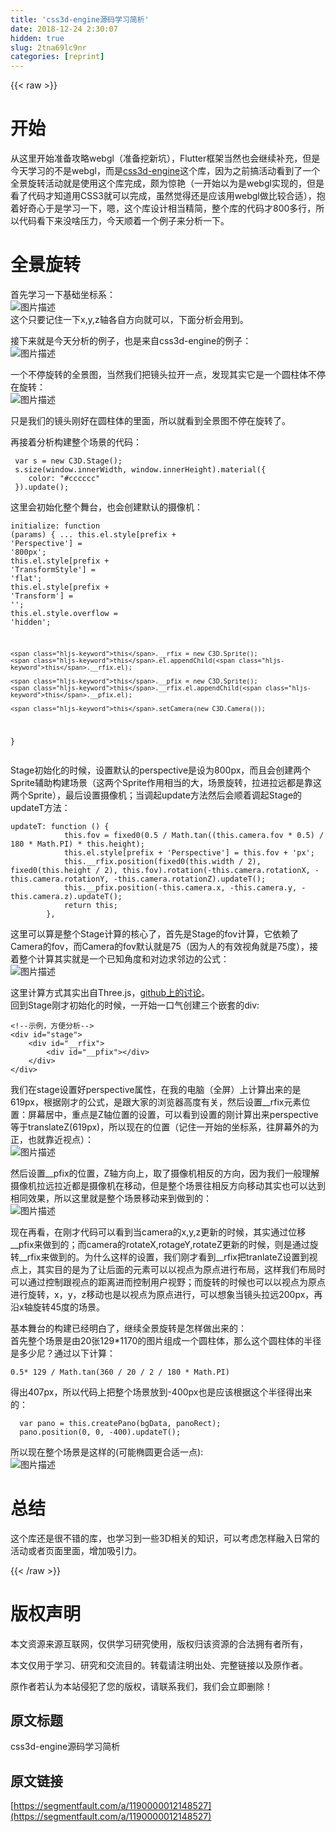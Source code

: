 ```yaml
---
title: 'css3d-engine源码学习简析' 
date: 2018-12-24 2:30:07
hidden: true
slug: 2tna69lc9nr
categories: [reprint]
---
```


{{< raw >}}

                    
<h1 id="articleHeader0">开始</h1>
<p>从这里开始准备攻略webgl（准备挖新坑），Flutter框架当然也会继续补充，但是今天学习的不是webgl，而是<a href="https://github.com/shrekshrek/css3d-engine" rel="nofollow noreferrer" target="_blank">css3d-engine</a>这个库，因为之前搞活动看到了一个全景旋转活动就是使用这个库完成，颇为惊艳（一开始以为是webgl实现的，但是看了代码才知道用CSS3就可以完成，虽然觉得还是应该用webgl做比较合适），抱着好奇心于是学习一下，嗯，这个库设计相当精简，整个库的代码才800多行，所以代码看下来没啥压力，今天顺着一个例子来分析一下。</p>
<h1 id="articleHeader1">全景旋转</h1>
<p>首先学习一下基础坐标系：<br><span class="img-wrap"><img data-src="/img/bVqE7v" src="https://static.alili.tech/img/bVqE7v" alt="图片描述" title="图片描述" style="cursor: pointer; display: inline;"></span><br>这个只要记住一下x,y,z轴各自方向就可以，下面分析会用到。</p>
<p>接下来就是今天分析的例子，也是来自css3d-engine的例子：<br><span class="img-wrap"><img data-src="/img/bVY65p?w=1209&amp;h=901" src="https://static.alili.tech/img/bVY65p?w=1209&amp;h=901" alt="图片描述" title="图片描述" style="cursor: pointer;"></span></p>
<p>一个不停旋转的全景图，当然我们把镜头拉开一点，发现其实它是一个圆柱体不停在旋转：<br><span class="img-wrap"><img data-src="/img/bVY650?w=864&amp;h=888" src="https://static.alili.tech/img/bVY650?w=864&amp;h=888" alt="图片描述" title="图片描述" style="cursor: pointer;"></span></p>
<p>只是我们的镜头刚好在圆柱体的里面，所以就看到全景图不停在旋转了。</p>
<p>再接着分析构建整个场景的代码：</p>
<div class="widget-codetool" style="display:none;">
      <div class="widget-codetool--inner">
      <span class="selectCode code-tool" data-toggle="tooltip" data-placement="top" title="" data-original-title="全选"></span>
      <span type="button" class="copyCode code-tool" data-toggle="tooltip" data-placement="top" data-clipboard-text=" var s = new C3D.Stage();
 s.size(window.innerWidth, window.innerHeight).material({
    color: &quot;#cccccc&quot;
 }).update();" title="" data-original-title="复制"></span>
      <span type="button" class="saveToNote code-tool" data-toggle="tooltip" data-placement="top" title="" data-original-title="放进笔记"></span>
      </div>
      </div><pre class="hljs livescript"><code> <span class="hljs-keyword">var</span> s = <span class="hljs-keyword">new</span> C3D.Stage();
 s.size(<span class="hljs-built_in">window</span>.innerWidth, <span class="hljs-built_in">window</span>.innerHeight).material({
    color: <span class="hljs-string">"<span class="hljs-subst">#cccccc</span>"</span>
 }).update();</code></pre>
<p>这里会初始化整个舞台，也会创建默认的摄像机：</p>
<div class="widget-codetool" style="display:none;">
      <div class="widget-codetool--inner">
      <span class="selectCode code-tool" data-toggle="tooltip" data-placement="top" title="" data-original-title="全选"></span>
      <span type="button" class="copyCode code-tool" data-toggle="tooltip" data-placement="top" data-clipboard-text="initialize: function (params) {
    ...
    this.el.style[prefix + 'Perspective'] = '800px';
    this.el.style[prefix + 'TransformStyle'] = 'flat';
    this.el.style[prefix + 'Transform'] = '';
    this.el.style.overflow = 'hidden';
    
    this.__rfix = new C3D.Sprite();
    this.el.appendChild(this.__rfix.el);
    
    this.__pfix = new C3D.Sprite();
    this.__rfix.el.appendChild(this.__pfix.el);
    
    this.setCamera(new C3D.Camera());
}" title="" data-original-title="复制"></span>
      <span type="button" class="saveToNote code-tool" data-toggle="tooltip" data-placement="top" title="" data-original-title="放进笔记"></span>
      </div>
      </div><pre class="hljs kotlin"><code>initialize: function (params) {
    ...
    <span class="hljs-keyword">this</span>.el.style[prefix + <span class="hljs-string">'Perspective'</span>] = <span class="hljs-string">'800px'</span>;
    <span class="hljs-keyword">this</span>.el.style[prefix + <span class="hljs-string">'TransformStyle'</span>] = <span class="hljs-string">'flat'</span>;
    <span class="hljs-keyword">this</span>.el.style[prefix + <span class="hljs-string">'Transform'</span>] = <span class="hljs-string">''</span>;
    <span class="hljs-keyword">this</span>.el.style.overflow = <span class="hljs-string">'hidden'</span>;
    
    <span class="hljs-keyword">this</span>.__rfix = new C3D.Sprite();
    <span class="hljs-keyword">this</span>.el.appendChild(<span class="hljs-keyword">this</span>.__rfix.el);
    
    <span class="hljs-keyword">this</span>.__pfix = new C3D.Sprite();
    <span class="hljs-keyword">this</span>.__rfix.el.appendChild(<span class="hljs-keyword">this</span>.__pfix.el);
    
    <span class="hljs-keyword">this</span>.setCamera(new C3D.Camera());
}</code></pre>
<p>Stage初始化的时候，设置默认的perspective是设为800px，而且会创建两个Sprite辅助构建场景（这两个Sprite作用相当的大，场景旋转，拉进拉远都是靠这两个Sprite），最后设置摄像机；当调起update方法然后会顺着调起Stage的updateT方法：</p>
<div class="widget-codetool" style="display:none;">
      <div class="widget-codetool--inner">
      <span class="selectCode code-tool" data-toggle="tooltip" data-placement="top" title="" data-original-title="全选"></span>
      <span type="button" class="copyCode code-tool" data-toggle="tooltip" data-placement="top" data-clipboard-text="updateT: function () {
            this.fov = fixed0(0.5 / Math.tan((this.camera.fov * 0.5) / 180 * Math.PI) * this.height);
            this.el.style[prefix + 'Perspective'] = this.fov + 'px';
            this.__rfix.position(fixed0(this.width / 2), fixed0(this.height / 2), this.fov).rotation(-this.camera.rotationX, -this.camera.rotationY, -this.camera.rotationZ).updateT();
            this.__pfix.position(-this.camera.x, -this.camera.y, -this.camera.z).updateT();
            return this;
        }," title="" data-original-title="复制"></span>
      <span type="button" class="saveToNote code-tool" data-toggle="tooltip" data-placement="top" title="" data-original-title="放进笔记"></span>
      </div>
      </div><pre class="hljs kotlin"><code>updateT: function () {
            <span class="hljs-keyword">this</span>.fov = fixed0(<span class="hljs-number">0.5</span> / Math.tan((<span class="hljs-keyword">this</span>.camera.fov * <span class="hljs-number">0.5</span>) / <span class="hljs-number">180</span> * Math.PI) * <span class="hljs-keyword">this</span>.height);
            <span class="hljs-keyword">this</span>.el.style[prefix + <span class="hljs-string">'Perspective'</span>] = <span class="hljs-keyword">this</span>.fov + <span class="hljs-string">'px'</span>;
            <span class="hljs-keyword">this</span>.__rfix.position(fixed0(<span class="hljs-keyword">this</span>.width / <span class="hljs-number">2</span>), fixed0(<span class="hljs-keyword">this</span>.height / <span class="hljs-number">2</span>), <span class="hljs-keyword">this</span>.fov).rotation(-<span class="hljs-keyword">this</span>.camera.rotationX, -<span class="hljs-keyword">this</span>.camera.rotationY, -<span class="hljs-keyword">this</span>.camera.rotationZ).updateT();
            <span class="hljs-keyword">this</span>.__pfix.position(-<span class="hljs-keyword">this</span>.camera.x, -<span class="hljs-keyword">this</span>.camera.y, -<span class="hljs-keyword">this</span>.camera.z).updateT();
            <span class="hljs-keyword">return</span> <span class="hljs-keyword">this</span>;
        },</code></pre>
<p>这里可以算是整个Stage计算的核心了，首先是Stage的fov计算，它依赖了Camera的fov，而Camera的fov默认就是75（因为人的有效视角就是75度），接着整个计算其实就是一个已知角度和对边求邻边的公式：<br><span class="img-wrap"><img data-src="/img/bVY705?w=858&amp;h=599" src="https://static.alili.tech/img/bVY705?w=858&amp;h=599" alt="图片描述" title="图片描述" style="cursor: pointer; display: inline;"></span></p>
<p>这里计算方式其实出自Three.js，<a href="https://github.com/mrdoob/three.js/issues/1239" rel="nofollow noreferrer" target="_blank">github上的讨论</a>。<br>回到Stage刚才初始化的时候，一开始一口气创建三个嵌套的div:</p>
<div class="widget-codetool" style="display:none;">
      <div class="widget-codetool--inner">
      <span class="selectCode code-tool" data-toggle="tooltip" data-placement="top" title="" data-original-title="全选"></span>
      <span type="button" class="copyCode code-tool" data-toggle="tooltip" data-placement="top" data-clipboard-text="<!--示例，方便分析-->
<div id=&quot;stage&quot;>
    <div id=&quot;__rfix&quot;>
        <div id=&quot;__pfix&quot;></div>
    </div>
</div>" title="" data-original-title="复制"></span>
      <span type="button" class="saveToNote code-tool" data-toggle="tooltip" data-placement="top" title="" data-original-title="放进笔记"></span>
      </div>
      </div><pre class="hljs xml"><code><span class="hljs-comment">&lt;!--示例，方便分析--&gt;</span>
<span class="hljs-tag">&lt;<span class="hljs-name">div</span> <span class="hljs-attr">id</span>=<span class="hljs-string">"stage"</span>&gt;</span>
    <span class="hljs-tag">&lt;<span class="hljs-name">div</span> <span class="hljs-attr">id</span>=<span class="hljs-string">"__rfix"</span>&gt;</span>
        <span class="hljs-tag">&lt;<span class="hljs-name">div</span> <span class="hljs-attr">id</span>=<span class="hljs-string">"__pfix"</span>&gt;</span><span class="hljs-tag">&lt;/<span class="hljs-name">div</span>&gt;</span>
    <span class="hljs-tag">&lt;/<span class="hljs-name">div</span>&gt;</span>
<span class="hljs-tag">&lt;/<span class="hljs-name">div</span>&gt;</span></code></pre>
<p>我们在stage设置好perspective属性，在我的电脑（全屏）上计算出来的是619px，根据刚才的公式，是跟大家的浏览器高度有关，然后设置__rfix元素位置：屏幕居中，重点是Z轴位置的设置，可以看到设置的刚计算出来perspective等于translateZ(619px)，所以现在的位置（记住一开始的坐标系，往屏幕外的为正，也就靠近视点）：<br><span class="img-wrap"><img data-src="/img/bVY77x?w=821&amp;h=521" src="https://static.alili.tech/img/bVY77x?w=821&amp;h=521" alt="图片描述" title="图片描述" style="cursor: pointer; display: inline;"></span></p>
<p>然后设置__pfix的位置，Z轴方向上，取了摄像机相反的方向，因为我们一般理解摄像机拉远拉近都是摄像机在移动，但是整个场景往相反方向移动其实也可以达到相同效果，所以这里就是整个场景移动来到做到的：<br><span class="img-wrap"><img data-src="/img/bVY79w?w=830&amp;h=526" src="https://static.alili.tech/img/bVY79w?w=830&amp;h=526" alt="图片描述" title="图片描述" style="cursor: pointer;"></span></p>
<p>现在再看，在刚才代码可以看到当camera的x,y,z更新的时候，其实通过位移__pfix来做到的；而camera的rotateX,rotageY,rotateZ更新的时候，则是通过旋转__rfix来做到的。为什么这样的设置，我们刚才看到__rfix把tranlateZ设置到视点上，其实目的是为了让后面的元素可以以视点为原点进行布局，这样我们布局时可以通过控制跟视点的距离进而控制用户视野；而旋转的时候也可以以视点为原点进行旋转，x，y，z移动也是以视点为原点进行，可以想象当镜头拉远200px，再沿x轴旋转45度的场景。</p>
<p>基本舞台的构建已经明白了，继续全景旋转是怎样做出来的：<br>首先整个场景是由20张129*1170的图片组成一个圆柱体，那么这个圆柱体的半径是多少尼？通过以下计算：</p>
<div class="widget-codetool" style="display:none;">
      <div class="widget-codetool--inner">
      <span class="selectCode code-tool" data-toggle="tooltip" data-placement="top" title="" data-original-title="全选"></span>
      <span type="button" class="copyCode code-tool" data-toggle="tooltip" data-placement="top" data-clipboard-text="0.5* 129 / Math.tan(360 / 20 / 2 / 180 * Math.PI)" title="" data-original-title="复制"></span>
      <span type="button" class="saveToNote code-tool" data-toggle="tooltip" data-placement="top" title="" data-original-title="放进笔记"></span>
      </div>
      </div><pre class="hljs lsl"><code style="word-break: break-word; white-space: initial;"><span class="hljs-number">0.5</span>* <span class="hljs-number">129</span> / Math.tan(<span class="hljs-number">360</span> / <span class="hljs-number">20</span> / <span class="hljs-number">2</span> / <span class="hljs-number">180</span> * Math.<span class="hljs-literal">PI</span>)</code></pre>
<p>得出407px，所以代码上把整个场景放到-400px也是应该根据这个半径得出来的：</p>
<div class="widget-codetool" style="display:none;">
      <div class="widget-codetool--inner">
      <span class="selectCode code-tool" data-toggle="tooltip" data-placement="top" title="" data-original-title="全选"></span>
      <span type="button" class="copyCode code-tool" data-toggle="tooltip" data-placement="top" data-clipboard-text="  var pano = this.createPano(bgData, panoRect);
  pano.position(0, 0, -400).updateT();" title="" data-original-title="复制"></span>
      <span type="button" class="saveToNote code-tool" data-toggle="tooltip" data-placement="top" title="" data-original-title="放进笔记"></span>
      </div>
      </div><pre class="hljs kotlin"><code>  <span class="hljs-keyword">var</span> pano = <span class="hljs-keyword">this</span>.createPano(bgData, panoRect);
  pano.position(<span class="hljs-number">0</span>, <span class="hljs-number">0</span>, <span class="hljs-number">-400</span>).updateT();</code></pre>
<p>所以现在整个场景是这样的(可能椭圆更合适一点):<br><span class="img-wrap"><img data-src="/img/bVY8xB?w=627&amp;h=529" src="https://static.alili.tech/img/bVY8xB?w=627&amp;h=529" alt="图片描述" title="图片描述" style="cursor: pointer;"></span></p>
<h1 id="articleHeader2">总结</h1>
<p>这个库还是很不错的库，也学习到一些3D相关的知识，可以考虑怎样融入日常的活动或者页面里面，增加吸引力。</p>

                
{{< /raw >}}

# 版权声明
本文资源来源互联网，仅供学习研究使用，版权归该资源的合法拥有者所有，

本文仅用于学习、研究和交流目的。转载请注明出处、完整链接以及原作者。

原作者若认为本站侵犯了您的版权，请联系我们，我们会立即删除！

## 原文标题
css3d-engine源码学习简析

## 原文链接
[https://segmentfault.com/a/1190000012148527](https://segmentfault.com/a/1190000012148527)

